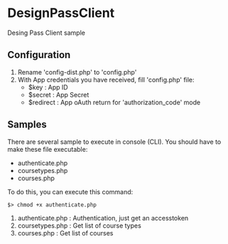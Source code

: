 DesignPassClient
================

Desing Pass Client sample

Configuration
---------------

1. Rename 'config-dist.php' to 'config.php'
2. With App credentials you have received, fill 'config.php' file:
   - $key      : App ID
   - $secret   : App Secret
   - $redirect : App oAuth return for 'authorization_code' mode
 
   
Samples
---------

There are several sample to execute in console (CLI). You should have to make these file executable:
- authenticate.php
- coursetypes.php
- courses.php

To do this, you can execute this command:

```
$> chmod +x authenticate.php
```

1. authenticate.php : Authentication, just get an accesstoken
2. coursetypes.php : Get list of course types
3. courses.php : Get list of courses
